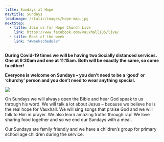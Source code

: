 ```yaml
---
title: Sundays at Hope
navtitle: Sundays
leadimage: /static/images/hope-map.jpg
nextStep:
  - title: Join us for Hope Church Live
    link: https://www.facebook.com/vauxhall105/live/
  - title: Rest of the week
    link: "#weekschedule"
---
```

**During Covid-19 times we will be having two Socially distanced services. One at 9:30am and one at 11:15am. Both will be exactly the same, so come to either!** 

**Everyone is welcome on Sundays – you don’t need to be a ‘good’ or ‘churchy’ person and you don’t need to wear anything special.**

![](/static/images/we-are-back.jpg)

On Sundays we will always open the Bible and hear God speak to us through his word. We will talk a lot about Jesus – because we believe he is the real hope for Vauxhall. We will sing songs that praise God and we will talk to Him in prayer. We also learn amazing truths through rap! We love sharing food together and so we end our Sundays with a meal.

Our Sundays are family friendly and we have a children’s group for primary school age children during the service.